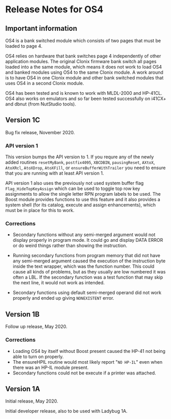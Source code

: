 # Release Notes for OS4

## Important information

OS4 is a bank switched module which consists of two pages that must be
loaded to page 4.

OS4 relies on hardware that bank switches page 4 independently of other
application modules. The original Clonix firmware bank switch all
pages loaded into a the same module, which means it does not work to
load OS4 and banked modules using OS4 to the same Clonix module.
A work around is to have OS4 in one Clonix module and other bank
switched modules that uses OS4 in a second Clonix module.

OS4 has been tested and is known to work with MLDL-2000 and HP-41CL.
OS4 also works on emulators and so far been tested successfully on
i41CX+ and dbnut (from NutStudio tools).

## Version 1C

Bug fix release, November 2020.

### API version 1

This version bumps the API version to 1. If you requre any of the newly
added routines `resetMyBank`, `postfix4095`, `XBCDBIN`,
`pausingReset`, `AXtoX`, `AtoXRcl`, `AtoXDrop`, `AtoXFill`, or
`ensureBufferWithTrailer` you need to ensure that you are running with
at least API version 1.

API version 1 also uses the previously not used system buffer flag
`Flag_HideTopKeyAssign` which can be used to toggle top row key
assignments to allow the single letter RPN program labels to be
used. The Boost module provides functions to use this feature and it
also provides a system shell (for its catalog, execute and assign
enhancements), which must be in place for this to work.

### Corrections

* Secondary functions without any semi-merged argument would not
  display properly in program mode. It could go and display DATA ERROR
  or do weird things rather than showing the instruction.

* Running secondary functions from program memory that did not have
  any semi-merged argument caused the execution of the instruction
  byte inside the text wrapper, which was the function number. This
  could cause all kinds of problems, but as they usually are low
  numbered it was often a LBL. If the secondary function was a test
  function that may skip the next line, it would not work as intended.

* Secondary functions using default semi-merged operand did not work
  properly and ended up giving `NONEXISTENT` error.

## Version 1B

Follow up release, May 2020.

### Corrections

* Loading OS4 by itself without Boost present caused the HP-41 not
  being able to turn on properly.
* The ensureHPIL routine would most likely report "`NO HP-IL`" even
  when there was an HP-IL module present.
* Secondary functions could not be execute if a printer was attached.

## Version 1A

Initial release, May 2020.

Initial developer release, also to be used with Ladybug 1A.
